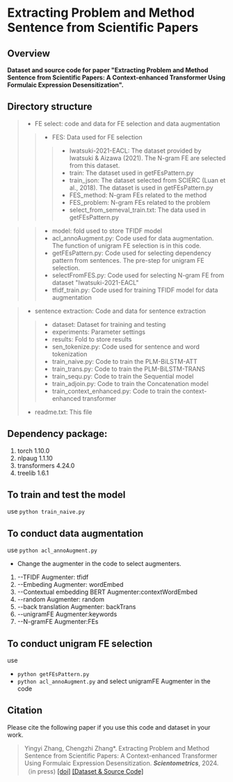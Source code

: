 # Extracting Problem and Method Sentence from Scientific Papers

## Overview

**Dataset and source code for paper "Extracting Problem and Method Sentence from Scientific Papers: A Context-enhanced Transformer Using Formulaic Expression Desensitization".**

## Directory structure
> -   FE select: code and data for FE selection and data augmentation
>> -   FES: Data used for FE selection
>>> *   Iwatsuki-2021-EACL: The dataset provided by Iwatsuki & Aizawa (2021). The N-gram FE are selected from this dataset.
>>> *   train: The dataset used in getFEsPattern.py
>>> *   train_json: The dataset selected from SCIERC  (Luan et al., 2018). The dataset is used in getFEsPattern.py
>>> *   FES_method: N-gram FEs related to the method
>>> *   FES_problem: N-gram FEs related to the problem
>>> *   select_from_semeval_train.txt: The data used in getFEsPattern.py

>> -   model: fold used to store TFIDF model
>> -   acl_annoAugment.py: Code used for data augmentation. The function of unigram FE selection is in this code.  
>> -   getFEsPattern.py: Code used for selecting dependency pattern from sentences. The pre-step for unigram FE selection.
>> -   selectFromFES.py: Code used for selecting N-gram FE from dataset "Iwatsuki-2021-EACL"
>> -   tfidf_train.py: Code used for training TFIDF model for data augmentation

> -   sentence extraction: Code and data for sentence extraction
>> -   dataset: Dataset for training and testing
>> -   experiments: Parameter settings
>> -   results: Fold to store results
>> -   sen_tokenize.py: Code used for sentence and word tokenization
>> -   train_naive.py: Code to train the PLM-BiLSTM-ATT
>> -   train_trans.py: Code to train the PLM-BiLSTM-TRANS
>> -   train_sequ.py: Code to train the Sequential model
>> -   train_adjoin.py: Code to train the Concatenation model
>> -   train_context_enhanced.py: Code to train the context-enhanced transformer
> -   readme.txt: This file


## Dependency package:
1.  torch 1.10.0  
1.  nlpaug  1.1.10
1.  transformers  4.24.0
1.  treelib  1.6.1


## To train and test the model
use <code>python train_naive.py</code>

## To conduct data augmentation
use <code>python acl_annoAugment.py</code>
*   Change the augmenter in the code to select augmenters.
1.  --TFIDF Augmenter: tfidf
2.  --Embeding Augmenter: wordEmbed
3.  --Contextual embedding BERT Augmenter:contextWordEmbed
4.  --random Augmenter: random
5.  --back translation Augmenter: backTrans
6.  --unigramFE Augmenter:keywords
7.  --N-gramFE Augmenter:FEs

## To conduct unigram FE selection
use 
*  <code>python getFEsPattern.py</code>
*  <code>python acl_annoAugment.py</code> and select unigramFE Augmenter in the code


## Citation
Please cite the following paper if you use this code and dataset in your work.
    
>Yingyi Zhang, Chengzhi Zhang\*. Extracting Problem and Method Sentence from Scientific Papers: A Context-enhanced Transformer Using Formulaic Expression Desensitization. ***Scientometrics***, 2024. （in press)  [[doi]]()  [[Dataset & Source Code]](https://github.com/YingyiZhang/sentence-extraction-from-scientific-paper) 
